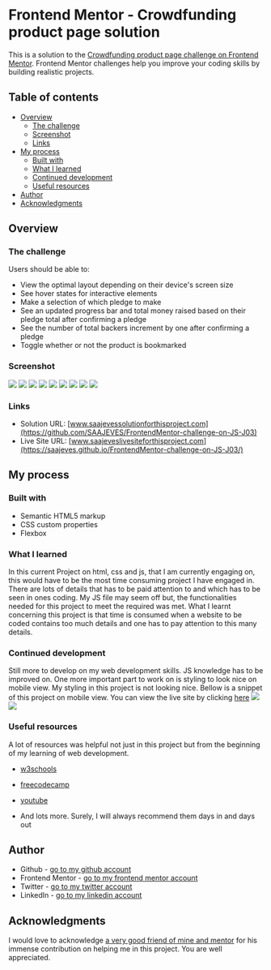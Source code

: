# Frontend Mentor - Crowdfunding product page solution

This is a solution to the [Crowdfunding product page challenge on Frontend Mentor](https://www.frontendmentor.io/challenges/crowdfunding-product-page-7uvcZe7ZR). Frontend Mentor challenges help you improve your coding skills by building realistic projects.  

## Table of contents

- [Overview](#overview)
  - [The challenge](#the-challenge)
  - [Screenshot](#screenshot)
  - [Links](#links)
- [My process](#my-process)
  - [Built with](#built-with)
  - [What I learned](#what-i-learned)
  - [Continued development](#continued-development)
  - [Useful resources](#useful-resources)
- [Author](#author)
- [Acknowledgments](#acknowledgments)



## Overview

### The challenge 

Users should be able to:

- View the optimal layout depending on their device's screen size
- See hover states for interactive elements
- Make a selection of which pledge to make
- See an updated progress bar and total money raised based on their pledge total after confirming a pledge
- See the number of total backers increment by one after confirming a pledge
- Toggle whether or not the product is bookmarked

### Screenshot

![](image1.png)
![](image2.png)
![](image3.png)
![](image4.png)
![](image5.png)
![](image6.png)
![](image7.png)
![](image8.png)
![](image9.png)



### Links

- Solution URL: [www.saajevessolutionforthisproject.com](https://github.com/SAAJEVES/FrontendMentor-challenge-on-JS-J03)
- Live Site URL: [www.saajeveslivesiteforthisproject.com](https://saajeves.github.io/FrontendMentor-challenge-on-JS-J03/)

## My process

### Built with

- Semantic HTML5 markup
- CSS custom properties
- Flexbox


### What I learned

In this current Project on html, css and js, that I am currently engaging on, this would have to be the most time consuming project I have engaged in. There are lots of details that has to be paid attention to and which has to be seen in ones coding. My JS file may seem off but, the functionalities needed for this project to meet the required was met. What I learnt concerning this project is that time is consumed when a website to be coded contains too much details and one has to pay attention to this many details.


### Continued development

Still more to develop on my web development skills. JS knowledge has to be improved on.
One more important part to work on is styling to look nice on mobile view. My styling in this project is not looking nice. Bellow is a snippet of this project on mobile view. You can view the live site by clicking [here](https://your-live-site-url.com)
![](image10.png)
![](image11.png)

### Useful resources

A lot of resources was helpful not just in this project but from the beginning of my learning of web development.
- [w3schools](https://www.w3schools.com) 

- [freecodecamp](https://www.freecodecamp.com)

- [youtube](https://www.youtube.com)

- And lots more. Surely, I will always recommend them days in and days out



## Author

- Github - [go to my github account](https://github.com/SAAJEVES)
- Frontend Mentor - [go to my frontend mentor account](https://www.frontendmentor.io/profile/SAAJEVES)
- Twitter - [go to my twitter account](https://www.twitter.com/saajeves)
- LinkedIn - [go to my linkedin account](https://www.linkedin.com/in/samuel-ajagun-020283150)


## Acknowledgments

I would love to acknowledge [a very good friend of mine and mentor](https://github.com/wisdomosara) for his immense contribution on helping me in this project. You are well appreciated.